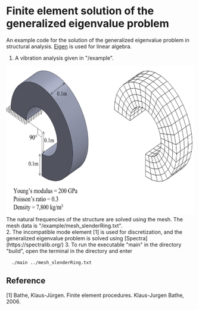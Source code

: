 # Finite element solution of the generalized eigenvalue problem

An example code for the solution of the generalized eigenvalue problem in structural analysis. [Eigen](https://eigen.tuxfamily.org/index.php?title=Main_Page) is used for linear algebra.

1. A vibration analysis given in "/example". 
<img src="example/vibrationAnalysis/problem_description.jpg" width="626" height="400" />  
The natural frequencies of the structure are solved using the mesh. The mesh data is "/example/mesh_slenderRing.txt".<br/>
2. The incompatible mode element [1] is used for discretization, and the generalized eigenvalue problem is solved using [Spectra](https://spectralib.org/)
3. To run the executable "main" in the directory "build", open the terminal in the directory and enter
 
```
  ./main ../mesh_slenderRing.txt
```

## Reference
[1] Bathe, Klaus-Jürgen. Finite element procedures. Klaus-Jurgen Bathe, 2006.




